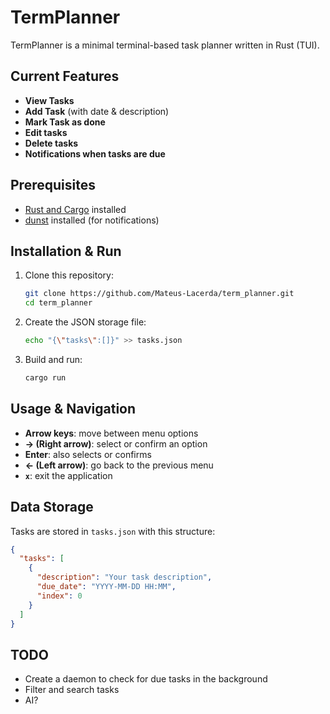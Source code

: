 # TermPlanner

TermPlanner is a minimal terminal-based task planner written in Rust (TUI).

## Current Features

- **View Tasks**  
- **Add Task** (with date & description)
- **Mark Task as done**
- **Edit tasks**
- **Delete tasks**
- **Notifications when tasks are due**

## Prerequisites

- [Rust and Cargo](https://www.rust-lang.org/tools/install) installed  
- [dunst](https://dunst-project.org/download) installed (for notifications)

## Installation & Run

1. Clone this repository:

   ```bash
   git clone https://github.com/Mateus-Lacerda/term_planner.git
   cd term_planner
   ```

2. Create the JSON storage file:

   ```bash
   echo "{\"tasks\":[]}" >> tasks.json
   ```

3. Build and run:

   ```bash
   cargo run
   ```

## Usage & Navigation

* **Arrow keys**: move between menu options
* **→ (Right arrow)**: select or confirm an option
* **Enter**: also selects or confirms
* **← (Left arrow)**: go back to the previous menu
* **`x`**: exit the application

## Data Storage

Tasks are stored in `tasks.json` with this structure:

```json
{
  "tasks": [
    {
      "description": "Your task description",
      "due_date": "YYYY-MM-DD HH:MM",
      "index": 0
    }
  ]
}
```

## TODO

* Create a daemon to check for due tasks in the background
* Filter and search tasks
* AI?
